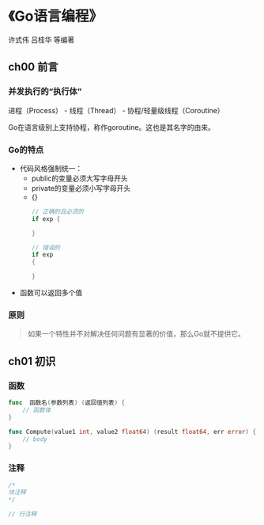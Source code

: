 # 《Go语言编程》
许式伟 吕桂华 等编著

## ch00 前言
### 并发执行的“执行体”
进程（Process） - 线程（Thread） - 协程/轻量级线程（Coroutine）

Go在语言级别上支持协程，称作goroutine。这也是其名字的由来。

### Go的特点
+ 代码风格强制统一：
    - public的变量必须大写字母开头
    - private的变量必须小写字母开头
    - {}
        ```Go
        // 正确的且必须的
        if exp {

        }

        // 错误的
        if exp
        {

        }
        ```
+ 函数可以返回多个值

### 原则
> 如果一个特性并不对解决任何问题有显著的价值，那么Go就不提供它。

## ch01 初识

### 函数
```Go
func  函数名(参数列表) (返回值列表) {
    // 函数体
}

func Compute(value1 int, value2 float64) (result float64, err error) {
    // body
}
```

### 注释
```Go
/*
块注释
*/

// 行注释
```